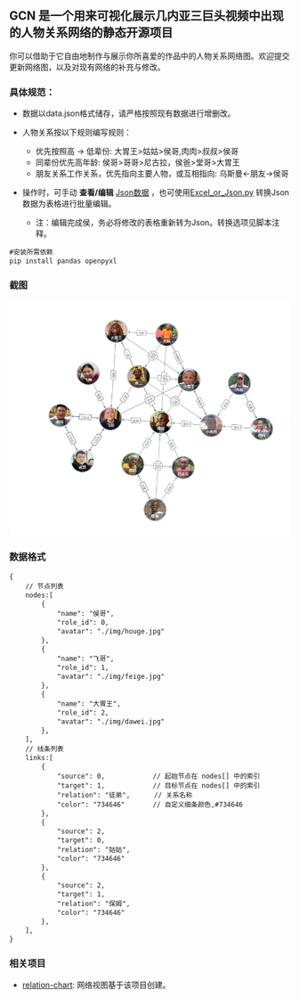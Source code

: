 ## GCN 是一个用来可视化展示几内亚三巨头视频中出现的人物关系网络的静态开源项目

你可以借助于它自由地制作与展示你所喜爱的作品中的人物关系网络图。欢迎提交更新网络图，以及对现有网络的补充与修改。

### 具体规范：

- 数据以data.json格式储存，请严格按照现有数据进行增删改。
- 人物关系按以下规则编写规则：

  - 优先按照高 → 低辈份: 大胃王>姑姑>侯哥,肉肉>叔叔>侯哥
  - 同辈份优先高年龄: 侯哥>哥哥>尼古拉，侯爸>堂哥>大胃王
  - 朋友关系工作关系，优先指向主要人物，或互相指向: 乌斯曼<-朋友->侯哥
- 操作时，可手动 **查看/编辑** [Json数据](/data.json) ，也可使用[Excel_or_Json.py](/Excel_or_Json.py) 转换Json数据为表格进行批量编辑。
  - 注：编辑完成侯，务必将修改的表格重新转为Json。转换选项见脚本注释。
```
#安装所需依赖
pip install pandas openpyxl
```


### 截图

<img src=/screenshot.png />

### 数据格式

```
{
    // 节点列表
    nodes:[
        {
            "name": "侯哥",
			"role_id": 0,
            "avatar": "./img/houge.jpg"
        },
        {
            "name": "飞哥",
			"role_id": 1,
            "avatar": "./img/feige.jpg"
        },
        {
            "name": "大胃王",
			"role_id": 2,
            "avatar": "./img/dawei.jpg"
        },
    ],
    // 线条列表
    links:[
        {
            "source": 0,            // 起始节点在 nodes[] 中的索引
            "target": 1,            // 目标节点在 nodes[] 中的索引
            "relation": "徒弟",      // 关系名称
            "color": "734646"       // 自定义细条颜色,#734646
        },
        {
            "source": 2,
            "target": 0,
            "relation": "姑姑",
            "color": "734646"
        },
		{
            "source": 2,
            "target": 1,
            "relation": "保姆",
            "color": "734646"
        },
    ],
}
```

### 相关项目

- [relation-chart](https://github.com/xiedajian/relation-chart): 网络视图基于该项目创建。

